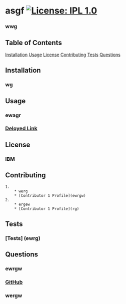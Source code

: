 
# asgf [![License: IPL 1.0](https://img.shields.io/badge/License-IPL%201.0-blue.svg)](https://opensource.org/licenses/IPL-1.0)
### wwg
## Table of Contents
  [Installation](#installation)
  [Usage](#usage)
  [License](#license)
  [Contributing](#contributing)
  [Tests](#tests)
  [Questions](#questions)


## Installation
### wg

## Usage
### ewagr
### [Deloyed Link](ewrg)

## License
### IBM

## Contributing
    1.
        * werg
        * [Contributor 1 Profile](ewrgw)
    2.
        * ergew
        * [Contributor 1 Profile](rg)

## Tests
### [Tests] (ewrg)


## Questions
### ewrgw
### [GitHub](erg "GitHub Profile")
### wergw